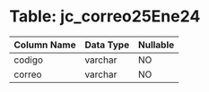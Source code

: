 # Table: jc_correo25Ene24

| Column Name | Data Type | Nullable |
|-------------|-----------|----------|
| codigo | varchar | NO |
| correo | varchar | NO |
